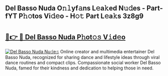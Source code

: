 ## Del Basso Nuda O𝚗𝚕yf𝚊ns L𝚎a𝚔ed N𝚞𝚍es - Part-fYT P𝚑𝚘tos Vi𝚍𝚎o - H𝚘𝚝 Part L𝚎a𝚔s 3z8g9

# <h2><a href="http://kf63z6.oniu.top/?m=Del+Basso+Nuda">🔗👉 🔴 Del Basso Nuda P𝚑ot𝚘𝚜 V𝚒d𝚎o</a></h2>

[![Del Basso Nuda Nu𝚍e𝚜](https://i.imgur.com/0qMVB7G.gif)](http://kf63z6.oniu.top/?m=Del+Basso+Nuda)
Online creator and multimedia entertainer Del Basso Nuda, recognized for sharing dance and lifestyle ideas through viral dance routines and compact clips. Compassionate social worker Del Basso Nuda, famed for their kindness and dedication to helping those in need.  

